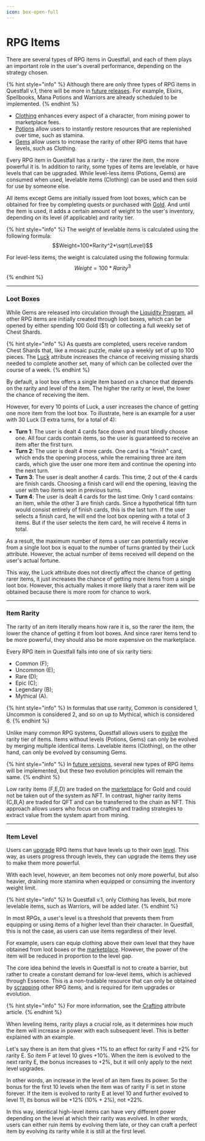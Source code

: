 ```yaml
---
icon: box-open-full
---
```


# RPG Items

There are several types of RPG items in Questfall, and each of them plays an important role in the user's overall performance, depending on the strategy chosen.

{% hint style="info" %}
Although there are only three types of RPG items in Questfall v.1, there will be more in [future releases](../../../roadmap/future-versions.md). For example, Elixirs, Spellbooks, Mana Potions and Warriors are already scheduled to be implemented.
{% endhint %}

* [Clothing](../items.md) enhances every aspect of a character, from mining power to marketplace fees.
* [Potions](potions.md) allow users to instantly restore resources that are replenished over time, such as stamina.&#x20;
* [Gems](gems.md) allow users to increase the rarity of other RPG items that have levels, such as Clothing.

Every RPG item in Questfall has a rarity - the rarer the item, the more powerful it is. In addition to rarity, some types of items are levelable, or have levels that can be upgraded. While level-less items (Potions, Gems) are consumed when used, levelable items (Clothing) can be used and then sold for use by someone else.

All items except Gems are initially issued from loot boxes, which can be obtained for free by completing quests or purchased with [Gold](../../../assets/gold-in-game.md). And until the item is used, it adds a certain amount of weight to the user's inventory, depending on its level (if applicable) and rarity tier.

{% hint style="info" %}
The weight of levelable items is calculated using the following formula:\
$$Weight=100*Rarity^2*\sqrt{Level}$$

For level-less items, the weight is calculated using the following formula: $$Weight=100*Rarity^3$$
{% endhint %}

***

### Loot Boxes

While Gems are released into circulation through the [Liquidity Program](../../../infrastructure/liquidity-providers.md), all other RPG items are initially created through loot boxes, which can be opened by either spending 100 Gold ($1) or collecting a full weekly set of Chest Shards.

{% hint style="info" %}
As quests are completed, users receive random Chest Shards that, like a mosaic puzzle, make up a weekly set of up to 100 pieces. The [Luck](../rpg-attributes/luck.md) attribute increases the chance of receiving missing shards needed to complete another set, many of which can be collected over the course of a week.
{% endhint %}

By default, a loot box offers a single item based on a chance that depends on the rarity and level of the item. The higher the rarity or level, the lower the chance of receiving the item.

However, for every 10 points of Luck, a user increases the chance of getting one more item from the loot box. To illustrate, here is an example for a user with 30 Luck (3 extra turns, for a total of 4):

* **Turn 1**: The user is dealt 4 cards face down and must blindly choose one. All four cards contain items, so the user is guaranteed to receive an item after the first turn.
* **Turn 2**: The user is dealt 4 more cards. One card is a "finish" card, which ends the opening process, while the remaining three are item cards, which give the user one more item and continue the opening into the next turn.
* **Turn 3**: The user is dealt another 4 cards. This time, 2 out of the 4 cards are finish cards. Choosing a finish card will end the opening, leaving the user with two items won in previous turns.
* **Turn 4**: The user is dealt 4 cards for the last time. Only 1 card contains an item, while the other 3 are finish cards. Since a hypothetical fifth turn would consist entirely of finish cards, this is the last turn. If the user selects a finish card, he will end the loot box opening with a total of 3 items. But if the user selects the item card, he will receive 4 items in total.

As a result, the maximum number of items a user can potentially receive from a single loot box is equal to the number of turns granted by their Luck attribute. However, the actual number of items received will depend on the user's actual fortune.

This way, the Luck attribute does not directly affect the chance of getting rarer items, it just increases the chance of getting more items from a single loot box. However, this actually makes it more likely that a rarer item will be obtained because there is more room for chance to work.

***

### Item Rarity

The rarity of an item literally means how rare it is, so the rarer the item, the lower the chance of getting it from loot boxes. And since rarer items tend to be more powerful, they should also be more expensive on the marketplace.

Every RPG item in Questfall falls into one of six rarity tiers:

* Common (F);
* Uncommon (E);
* Rare (D);
* Epic (C);
* Legendary (B);
* Mythical (A).

{% hint style="info" %}
In formulas that use rarity, Common is considered 1, Uncommon is considered 2, and so on up to Mythical, which is considered 6.
{% endhint %}

Unlike many common RPG systems, Questfall allows users to [evolve](../rpg-attributes/crafting.md#evolving) the rarity tier of items. Items without levels (Potions, Gems) can only be evolved by merging multiple identical items. Levelable items (Clothing), on the other hand, can only be evolved by consuming Gems.

{% hint style="info" %}
In [future versions](../../../roadmap/future-versions.md), several new types of RPG items will be implemented, but these two evolution principles will remain the same.
{% endhint %}

Low rarity items (F,E,D) are traded on the [marketplace](../../../infrastructure/marketplace.md) for Gold and could not be taken out of the system as NFT. In contrast, higher rarity items (C,B,A) are traded for QFT and can be transferred to the chain as NFT. This approach allows users who focus on crafting and trading strategies to extract value from the system apart from mining.

***

### Item Level

Users can [upgrade](../rpg-attributes/crafting.md#upgrading) RPG items that have levels up to their own [level](../levels.md). This way, as users progress through levels, they can upgrade the items they use to make them more powerful.

With each level, however, an item becomes not only more powerful, but also heavier, draining more stamina when equipped or consuming the inventory weight limit.

{% hint style="info" %}
In Questfall v.1, only Clothing has levels, but more levelable items, such as Warriors, will be added later.
{% endhint %}

In most RPGs, a user's level is a threshold that prevents them from equipping or using items of a higher level than their character. In Questfall, this is not the case, as users can use items regardless of their level.

For example, users can equip clothing above their own level that they have obtained from loot boxes or the [marketplace](../../../infrastructure/marketplace.md). However, the power of the item will be reduced in proportion to the level gap.

The core idea behind the levels in Questfall is not to create a barrier, but rather to create a constant demand for low-level items, which is achieved through Essence. This is a non-tradable resource that can only be obtained by [scrapping](../rpg-attributes/crafting.md#scrapping) other RPG items, and is required for item upgrades or evolution.

{% hint style="info" %}
For more information, see the [Crafting](../rpg-attributes/crafting.md) attribute article.
{% endhint %}

When leveling items, rarity plays a crucial role, as it determines how much the item will increase in power with each subsequent level. This is better explained with an example.&#x20;

Let's say there is an item that gives +1% to an effect for rarity F and +2% for rarity E. So item F at level 10 gives +10%. When the item is evolved to the next rarity E, the bonus increases to +2%, but it will only apply to the next level upgrades.&#x20;

In other words, an increase in the level of an item fixes its power. So the bonus for the first 10 levels when the item was of rarity F is set in stone forever. If the item is evolved to rarity E at level 10 and further evolved to level 11, its bonus will be +12% (10% + 2%), not +22%.

In this way, identical high-level items can have very different power depending on the level at which their rarity was evolved. In other words, users can either ruin items by evolving them late, or they can craft a perfect item by evolving its rarity while it is still at the first level.
